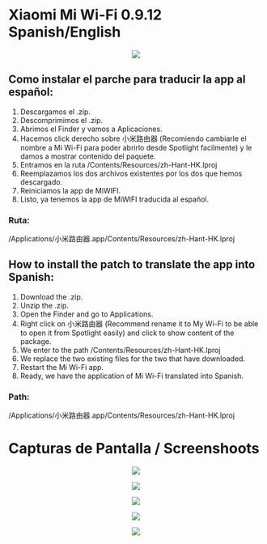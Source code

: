 # Xiaomi Mi Wi-Fi 0.9.12 Spanish/English

<p align="center"> 
<img src="http://i.imgur.com/9uxy5J9.png">
</p>

## Como instalar el parche para traducir la app al español:

1. Descargamos el .zip.
2. Descomprimimos el .zip.
3. Abrimos el Finder y vamos a Aplicaciones.
4. Hacemos click derecho sobre 小米路由器 (Recomiendo cambiarle el nombre a Mi Wi-Fi para poder abrirlo desde Spotlight facilmente) y le damos a mostrar contenido del paquete.
5. Entramos en la ruta /Contents/Resources/zh-Hant-HK.lproj
4. Reemplazamos los dos archivos existentes por los dos que hemos descargado.
5. Reiniciamos la app de MiWIFI.
7. Listo, ya tenemos la app de MiWIFI traducida al español.

### Ruta:
/Applications/小米路由器.app/Contents/Resources/zh-Hant-HK.lproj

## How to install the patch to translate the app into Spanish:

1. Download the .zip.
2. Unzip the .zip.
3. Open the Finder and go to Applications.
4. Right click on 小米路由器 (Recommend rename it to My Wi-Fi to be able to open it from Spotlight easily) and click to show content of the package.
5. We enter to the path /Contents/Resources/zh-Hant-HK.lproj
4. We replace the two existing files for the two that have downloaded.
5. Restart the Mi Wi-Fi app.
7. Ready, we have the application of Mi Wi-Fi translated into Spanish.

### Path:
/Applications/小米路由器.app/Contents/Resources/zh-Hant-HK.lproj

# Capturas de Pantalla / Screenshoots

<p align="center"> 
<img src="http://i.imgur.com/9wR2mPr.png">
</p>
<p align="center"> 
<img src="http://i.imgur.com/1KvHhAR.png">
</p>
<p align="center"> 
<img src="http://i.imgur.com/nXJheTh.png">
</p>
<p align="center"> 
<img src="http://i.imgur.com/duTVtiV.png">
</p>
<p align="center"> 
<img src="http://i.imgur.com/DA3MqxW.png">
</p>

